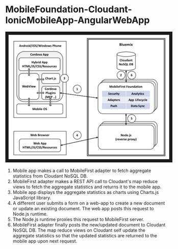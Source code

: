 # MobileFoundation-Cloudant-IonicMobileApp-AngularWebApp

<img src="doc/source/images/Architecture.png" alt="Architecture diagram" width="640" border="10" />

1. Mobile app makes a call to MobileFirst adapter to fetch aggregate statistics from Cloudant NoSQL DB.
2. MobileFirst adapter makes a REST API call to Cloudant's map reduce views to fetch the aggregate statistics and returns it to the mobile app.
3. Mobile app displays the aggregate statistics as charts using Charts.js JavaScript library.
4. A different user submits a form on a web-app to create a new document or update an existing document. The web app posts this request to Node.js runtime.
5. The Node.js runtime proxies this request to MobileFirst server.
6. MobileFirst adapter finally posts the new/updated document to Cloudant NoSQL DB. The map reduce views on Cloudant self update the aggregate statistics so that the updated statistics are returned to the mobile app upon next request.
